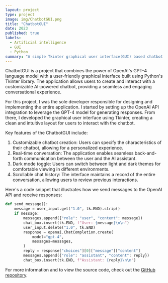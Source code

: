 ```yaml
---
layout: project
type: project
image: img/ChatbotGUI.png
title: "ChatbotGUI"
date: 2023
published: true
labels:
  - Artificial intelligence
  - GUI
  - Python
summary: "A simple Tkinter graphical user interface(GUI) based chatbot that leverages OpenAI GPT-4 to generate conversation responses"
---
```


ChatbotGUI is a project that combines the power of OpenAI's GPT-4 language model with a user-friendly graphical interface built using Python's Tkinter library. The application allows users to create and interact with a customizable AI-powered chatbot, providing a seamless and engaging conversational experience.

For this project, I was the sole developer responsible for designing and implementing the entire application. I started by setting up the OpenAI API integration to leverage the GPT-4 model for generating responses. From there, I developed the graphical user interface using Tkinter, creating a clean and intuitive layout for users to interact with the chatbot.

Key features of the ChatbotGUI include:

1. Customizable chatbot creation: Users can specify the characteristics of their chatbot, allowing for a personalized experience.
2. Real-time conversation: The application enables seamless back-and-forth communication between the user and the AI assistant.
3. Dark mode toggle: Users can switch between light and dark themes for comfortable viewing in different environments.
4. Scrollable chat history: The interface maintains a record of the entire conversation, allowing users to review previous interactions.

Here's a code snippet that illustrates how we send messages to the OpenAI API and receive responses:

```python
def send_message():
    message = user_input.get("1.0", tk.END).strip()
    if message:
        messages.append({"role": "user", "content": message})
        chat_box.insert(tk.END, f"User: {message}\n\n")
        user_input.delete("1.0", tk.END)
        response = openai.ChatCompletion.create(
            model="gpt-4",
            messages=messages,
        )
        reply = response["choices"][0]["message"]["content"]
        messages.append({"role": "assistant", "content": reply})
        chat_box.insert(tk.END, f"Assistant: {reply}\n\n")
```
For more information and to view the source code, check out the [GitHub repository](https://github.com/lyons811/Chatbot).

